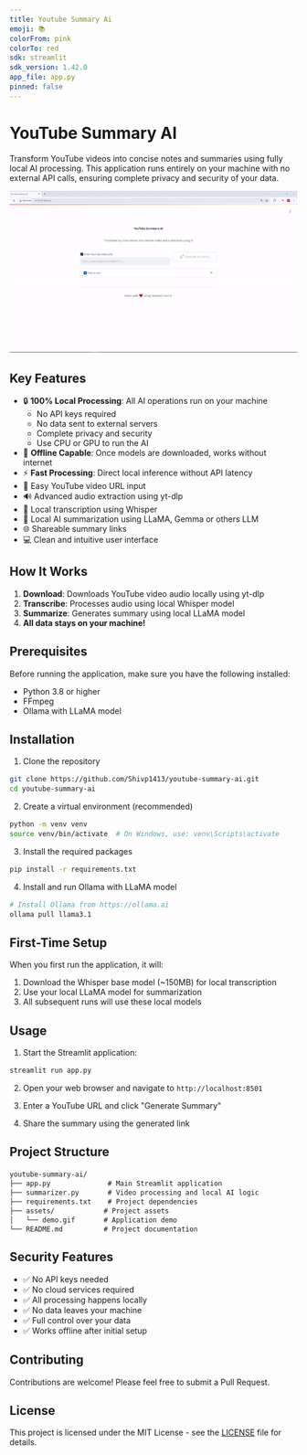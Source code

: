 ```yaml
---
title: Youtube Summary Ai
emoji: 📚
colorFrom: pink
colorTo: red
sdk: streamlit
sdk_version: 1.42.0
app_file: app.py
pinned: false
---
```


# YouTube Summary AI

Transform YouTube videos into concise notes and summaries using fully local AI processing. This application runs entirely on your machine with no external API calls, ensuring complete privacy and security of your data.

![Demo](assets/demo.gif)

## Key Features

- 🔒 **100% Local Processing**: All AI operations run on your machine
  - No API keys required
  - No data sent to external servers
  - Complete privacy and security
  - Use CPU or GPU to run the AI
- 🎯 **Offline Capable**: Once models are downloaded, works without internet
- ⚡ **Fast Processing**: Direct local inference without API latency
- 🎥 Easy YouTube video URL input
- 🔊 Advanced audio extraction using yt-dlp
- 📝 Local transcription using Whisper
- 🤖 Local AI summarization using LLaMA, Gemma or others LLM 
- 🌐 Shareable summary links
- 💻 Clean and intuitive user interface

## How It Works

1. **Download**: Downloads YouTube video audio locally using yt-dlp
2. **Transcribe**: Processes audio using local Whisper model
3. **Summarize**: Generates summary using local LLaMA model
4. **All data stays on your machine!**

## Prerequisites

Before running the application, make sure you have the following installed:
- Python 3.8 or higher
- FFmpeg
- Ollama with LLaMA model

## Installation

1. Clone the repository
```bash
git clone https://github.com/Shivp1413/youtube-summary-ai.git
cd youtube-summary-ai
```

2. Create a virtual environment (recommended)
```bash
python -m venv venv
source venv/bin/activate  # On Windows, use: venv\Scripts\activate
```

3. Install the required packages
```bash
pip install -r requirements.txt
```

4. Install and run Ollama with LLaMA model
```bash
# Install Ollama from https://ollama.ai
ollama pull llama3.1
```

## First-Time Setup

When you first run the application, it will:
1. Download the Whisper base model (~150MB) for local transcription
2. Use your local LLaMA model for summarization
3. All subsequent runs will use these local models

## Usage

1. Start the Streamlit application:
```bash
streamlit run app.py
```

2. Open your web browser and navigate to `http://localhost:8501`

3. Enter a YouTube URL and click "Generate Summary"

4. Share the summary using the generated link

## Project Structure

```
youtube-summary-ai/
├── app.py              # Main Streamlit application
├── summarizer.py       # Video processing and local AI logic
├── requirements.txt    # Project dependencies
├── assets/            # Project assets
│   └── demo.gif       # Application demo
└── README.md          # Project documentation
```

## Security Features

- ✅ No API keys needed
- ✅ No cloud services required
- ✅ All processing happens locally
- ✅ No data leaves your machine
- ✅ Full control over your data
- ✅ Works offline after initial setup

## Contributing

Contributions are welcome! Please feel free to submit a Pull Request. 

## License

This project is licensed under the MIT License - see the [LICENSE](LICENSE) file for details.
